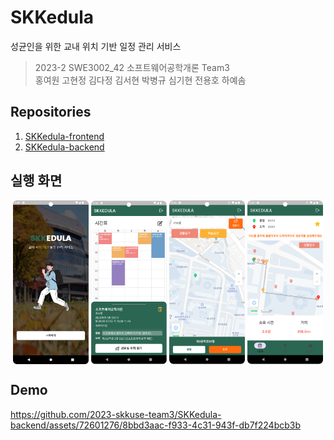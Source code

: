 # SKKedula

성균인을 위한 교내 위치 기반 일정 관리 서비스

> 2023-2 SWE3002_42 소프트웨어공학개론 Team3  
> 홍여원 고현정 김다정 김서현 박병규 심기현 전용호 하예솜

## Repositories

1. [SKKedula-frontend](https://github.com/2023-skkuse-team3/SKKedula-frontend)
2. [SKKedula-backend](https://github.com/2023-skkuse-team3/SKKedula-backend)

## 실행 화면

<p align="center">  
<img src="https://raw.githubusercontent.com/2023-skkuse-team3/.github/main/profile/screen0.png" align="center" width="24%">  
<img src="https://raw.githubusercontent.com/2023-skkuse-team3/.github/main/profile/screen1.png" align="center" width="24%">  
<img src="https://raw.githubusercontent.com/2023-skkuse-team3/.github/main/profile/screen2.png" align="center" width="24%">
<img src="https://raw.githubusercontent.com/2023-skkuse-team3/.github/main/profile/screen3.png" align="center" width="24%">
</p>

## Demo

https://github.com/2023-skkuse-team3/SKKedula-backend/assets/72601276/8bbd3aac-f933-4c31-943f-db7f224bcb3b
